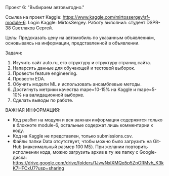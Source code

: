 Проект 6: "Выбираем автовыгодно."

Ссылка на проект Kaggle: https://www.kaggle.com/mirtossergey/sf-module-6.
Login Kaggle: MirtosSergey.
Работу выполнил: студент DSPR-38 Светлаков Сергей.

Цель:
Предсказать цену на автомобиль по указанным объявлениям, основываясь на информации, представленной в объявлении.

Задачи:
1. Изучить сайт auto.ru, его структуру и структуру страниц сайта.
2. Напарсить данные для обучающей и тестовой выборок.
3. Провести feature engineering.
4. Провести EDA.
5. Обучить модели ML и использовать ансамблевые методы.
6. Достигнуть метрики качества mape=10-15% на Kaggle и mape=5-10% на валидационной выборке.
7. Сделать выводы по работе.

ВАЖНАЯ ИНФОРМАЦИЯ:
* Код разбит на модули и вся важная информация содержится только в блокноте module-6, остальные содержат лишь комментарии к коду.
* Код на Kaggle не представлен, только submissions.csv.
* Файлы папки Data отсутствует, чтобы можно было загрузить на Git-Hub (максимальный размер 100 МБ). При желании повторить исполнении кода, можно загрузить архив в ту же папку с Google-диска: https://drive.google.com/drive/folders/1JvwNxlXMQq5p5ZpORMvh_K3kK7HFCxU7?usp=sharing
